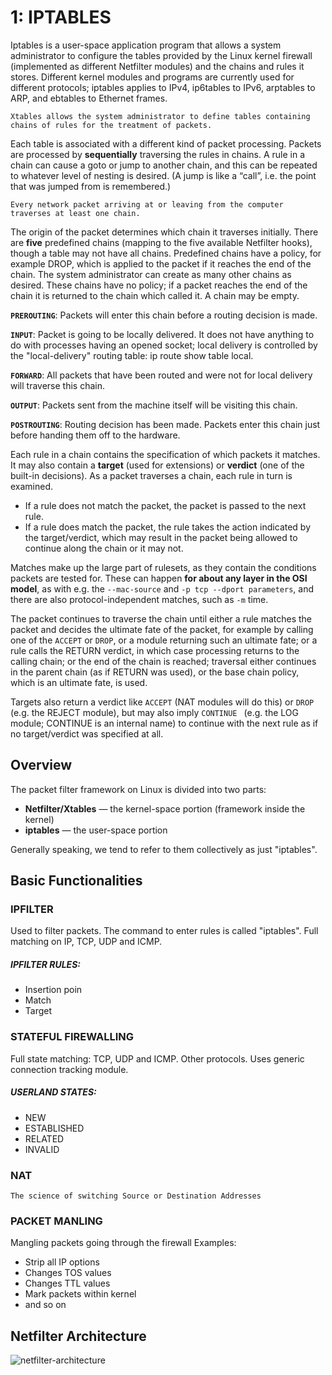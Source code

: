 
# 1: IPTABLES
Iptables is a user-space application program that allows a system administrator to configure the tables provided by the Linux kernel firewall (implemented as different Netfilter modules) and the chains and rules it stores. Different kernel modules and programs are currently used for different protocols; iptables applies to IPv4, ip6tables to IPv6, arptables to ARP, and ebtables to Ethernet frames.

	Xtables allows the system administrator to define tables containing chains of rules for the treatment of packets.

Each table is associated with a different kind of packet processing. Packets are processed by **sequentially** traversing the rules in chains. A rule in a chain can cause a goto or jump to another chain, and this can be repeated to whatever level of nesting is desired. (A jump is like a “call”, i.e. the point that was jumped from is remembered.) 

	Every network packet arriving at or leaving from the computer traverses at least one chain.

The origin of the packet determines which chain it traverses initially.
There are **five** predefined chains (mapping to the five available Netfilter hooks), though a table may not have all chains.
Predefined chains have a policy, for example DROP, which is applied to the packet if it reaches the end of the chain.
The system administrator can create as many other chains as desired. These chains have no policy; if a packet reaches the end of the chain it is returned to the chain which called it.
A chain may be empty.

**`PREROUTING`**: Packets will enter this chain before a routing decision is made.

**`INPUT`**: Packet is going to be locally delivered. It does not have anything to do with processes having an opened socket; local delivery is controlled by the "local-delivery" routing table: ip route show table local.

**`FORWARD`**: All packets that have been routed and were not for local delivery will traverse this chain.

**`OUTPUT`**: Packets sent from the machine itself will be visiting this chain.

**`POSTROUTING`**: Routing decision has been made. Packets enter this chain just before handing them off to the hardware.

Each rule in a chain contains the specification of which packets it matches. It may also contain a **target** (used for extensions) or **verdict** (one of the built-in decisions). As a packet traverses a chain, each rule in turn is examined. 
 - If a rule does not match the packet, the packet is passed to the next rule. 
 - If a rule does match the packet, the rule takes the action indicated by the target/verdict, which may result in the packet being allowed to continue along the chain or it may not. 

Matches make up the large part of rulesets, as they contain the conditions packets are tested for. These can happen **for about any layer in the OSI model**, as with e.g. the `--mac-source` and `-p tcp --dport parameters`, and there are also protocol-independent matches, such as `-m` time.

The packet continues to traverse the chain until either a rule matches the packet and decides the ultimate fate of the packet, for example by calling one of the `ACCEPT` or `DROP`, or a module returning such an ultimate fate; or a rule calls the RETURN verdict, in which case processing returns to the calling chain; or the end of the chain is reached; traversal either continues in the parent chain (as if RETURN was used), or the base chain policy, which is an ultimate fate, is used.

Targets also return a verdict like `ACCEPT` (NAT modules will do this) or `DROP` (e.g. the REJECT module), but may also imply `CONTINUE ` (e.g. the LOG module; CONTINUE is an internal name) to continue with the next rule as if no target/verdict was specified at all.

## Overview
The packet filter framework on Linux is divided into two parts:

 - **Netfilter/Xtables** — the kernel-space portion (framework inside the kernel)
 - **iptables** — the user-space portion
 
Generally speaking, we tend to refer to them collectively as just "iptables".


## Basic Functionalities
### IPFILTER
Used to filter packets.
The command to enter rules is called "iptables".
Full matching on IP, TCP, UDP and ICMP.
##### IPFILTER RULES:

 - Insertion poin
 - Match
 - Target 
### STATEFUL FIREWALLING
Full state matching: TCP, UDP and ICMP.
Other protocols.
 Uses generic connection tracking module.
##### USERLAND STATES:
 
 - NEW
 - ESTABLISHED
 - RELATED
 - INVALID
### NAT
	The science of switching Source or Destination Addresses
### PACKET MANLING
Mangling packets going through the firewall
Examples:
 
 - Strip all IP options
 - Changes TOS values
 - Changes TTL values
 - Mark packets within kernel
 - and so on


## Netfilter Architecture

![netfilter-architecture](http://flylib.com/books/3/475/1/html/2/images/0131777203/graphics/19fig03.gif)


